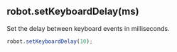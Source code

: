## robot.setKeyboardDelay(ms)

Set the delay between keyboard events in milliseconds.

```js
robot.setKeyboardDelay(10);
```
